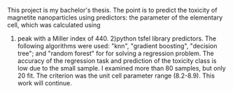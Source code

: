 This project is my bachelor's thesis. The point is to predict the toxicity of magnetite nanoparticles using predictors: the parameter of the elementary cell, which was calculated using
1) peak with a Miller index of 440.
2)python tsfel library predictors.
The following algorithms were used: "knn", "gradient boosting", "decision tree"; and "random forest" for for solving a regression problem.
The accuracy of the regression task and prediction of the toxicity class is low due to the small sample.
I examined more than 80 samples, but only 20 fit. The criterion was the unit cell parameter range (8.2-8.9).
This work will continue.
